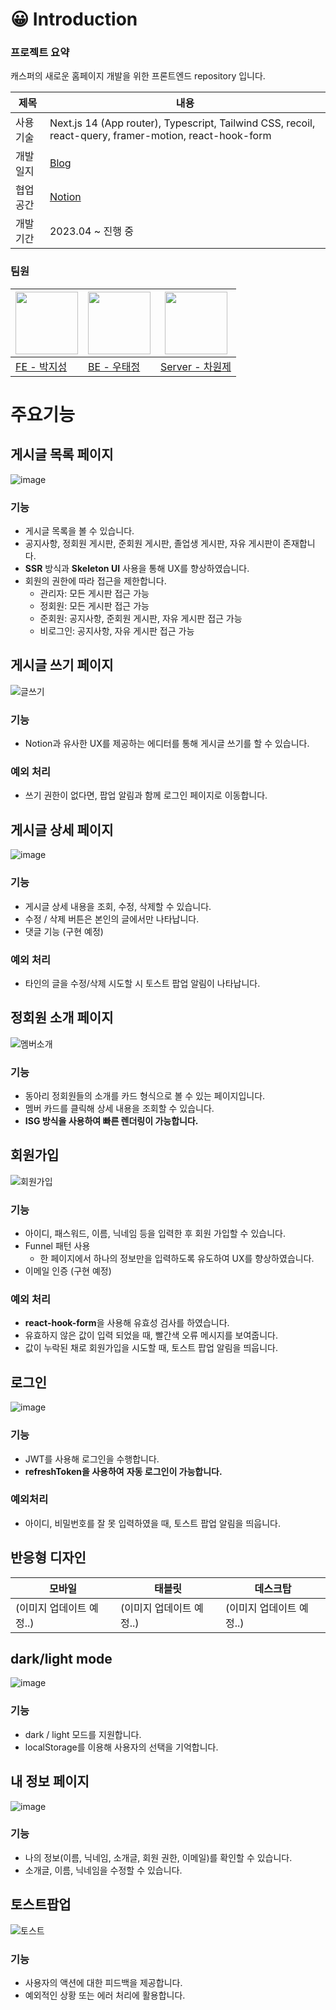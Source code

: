 # 😀 Introduction


### 프로젝트 요약
캐스퍼의 새로운 홈페이지 개발을 위한 프론트엔드 repository 입니다.

|제목|내용|
|---|---|
|사용 기술|Next.js 14 (App router), Typescript, Tailwind CSS, recoil, react-query, framer-motion, react-hook-form|
|개발 일지|[Blog](https://velog.io/@jijiseong/series/new-casper-%EA%B0%9C%EB%B0%9C-%EC%9D%BC%EC%A7%80)|
|협업 공간|[Notion](https://small-warrior-8dd.notion.site/New-Casper-2203c874dec94cbaa4d6065ba7076606?pvs=4)|
|개발 기간|2023.04 ~ 진행 중|


### 팀원

|<img src="https://avatars.githubusercontent.com/u/77661228?v=4" width="100" />|<img src="https://avatars.githubusercontent.com/u/54249015?v=4" width="100" />|<img src="https://avatars.githubusercontent.com/u/108794308?v=4" width="100" />|
|---|---|---|
|[FE - 박지성](https://github.com/jijiseong)|[BE - 우태정](https://github.com/ine9141)|[Server - 차원제](https://github.com/breakpack)|

# 주요기능

## 게시글 목록 페이지
![image](https://github.com/CASPER-REPSAC/new-casper-frontend/assets/77661228/013ecb4e-911b-4d37-b6f7-27b99c26f5b7)
### 기능
- 게시글 목록을 볼 수 있습니다.
- 공지사항, 정회원 게시판, 준회원 게시판, 졸업생 게시판, 자유 게시판이 존재합니다.
- **SSR** 방식과 **Skeleton UI** 사용을 통해 UX를 향상하였습니다.
- 회원의 권한에 따라 접근을 제한합니다.
    - 관리자: 모든 게시판 접근 가능
    - 정회원: 모든 게시판 접근 가능
    - 준회원: 공지사항, 준회원 게시판, 자유 게시판 접근 가능
    - 비로그인: 공지사항, 자유 게시판 접근 가능

## 게시글 쓰기 페이지
![글쓰기](https://github.com/CASPER-REPSAC/new-casper-frontend/assets/77661228/dec22de2-047e-4b27-ab34-7a01c5b008b3)


### 기능

- Notion과 유사한 UX를 제공하는 에디터를 통해 게시글 쓰기를 할 수 있습니다.

### 예외 처리

- 쓰기 권한이 없다면, 팝업 알림과 함께 로그인 페이지로 이동합니다.

## 게시글 상세 페이지
![image](https://github.com/CASPER-REPSAC/new-casper-frontend/assets/77661228/0611bb93-ac9f-4175-9ab0-3cecfbbec8bd)
### 기능

- 게시글 상세 내용을 조회, 수정, 삭제할 수 있습니다.
- 수정 / 삭제 버튼은 본인의 글에서만 나타납니다.
- 댓글 기능 (구현 예정)

### 예외 처리

- 타인의 글을 수정/삭제 시도할 시 토스트 팝업 알림이 나타납니다.

## 정회원 소개 페이지
![멤버소개](https://github.com/CASPER-REPSAC/new-casper-frontend/assets/77661228/921ca2c0-948a-4c34-b452-c60ba9d394ce)

### 기능

- 동아리 정회원들의 소개를 카드 형식으로 볼 수 있는 페이지입니다.
- 멤버 카드를 클릭해 상세 내용을 조회할 수 있습니다.
- **ISG 방식을 사용하여 빠른 렌더링이 가능합니다.**

## 회원가입
![회원가입](https://github.com/CASPER-REPSAC/new-casper-frontend/assets/77661228/0a20048d-5aa0-4c0e-be08-a7defe5f5af4)

### 기능

- 아이디, 패스워드, 이름, 닉네임 등을 입력한 후 회원 가입할 수 있습니다.
- Funnel 패턴 사용
    - 한 페이지에서 하나의 정보만을 입력하도록 유도하여 UX를 향상하였습니다.
- 이메일 인증 (구현 예정)

### 예외 처리

- **react-hook-form**을 사용해 유효성 검사를 하였습니다.
- 유효하지 않은 값이 입력 되었을 때, 빨간색 오류 메시지를 보여줍니다.
- 값이 누락된 채로 회원가입을 시도할 때, 토스트 팝업 알림을 띄웁니다.

## 로그인
![image](https://github.com/CASPER-REPSAC/new-casper-frontend/assets/77661228/33d73879-090c-4401-afb3-d18093d1378a)

### 기능

- JWT를 사용해 로그인을 수행합니다.
- **refreshToken을 사용하여** **자동 로그인이 가능합니다.**

### 예외처리

- 아이디, 비밀번호를 잘 못 입력하였을 때, 토스트 팝업 알림을 띄웁니다.

## 반응형 디자인
|모바일|태블릿|데스크탑|
|---|---|---|
|(이미지 업데이트 예정..)|(이미지 업데이트 예정..)|(이미지 업데이트 예정..)|


## dark/light mode
![image](https://github.com/CASPER-REPSAC/new-casper-frontend/assets/77661228/f1c4bd89-021e-4573-a3fa-770aa9d0f0a3)
### 기능

- dark / light 모드를 지원합니다.
- localStorage를 이용해 사용자의 선택을 기억합니다.


## 내 정보 페이지
![image](https://github.com/CASPER-REPSAC/new-casper-frontend/assets/77661228/f37aa2fa-f1ee-47ef-8298-be32ef8bded2)

### 기능

- 나의 정보(이름, 닉네임, 소개글, 회원 권한, 이메일)를 확인할 수 있습니다.
- 소개글, 이름, 닉네임을 수정할 수 있습니다.

## 토스트팝업
![토스트](https://github.com/CASPER-REPSAC/new-casper-frontend/assets/77661228/7674d9a2-cd8e-48ee-b3de-813ea6e67a11)

### 기능

- 사용자의 액션에 대한 피드백을 제공합니다.
- 예외적인 상황 또는 에러 처리에 활용합니다.
